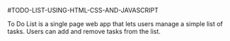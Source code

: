 #TODO-LIST-USING-HTML-CSS-AND-JAVASCRIPT

To Do List is a single page web app that lets users manage a simple list of tasks. Users can add and remove tasks from the list.
